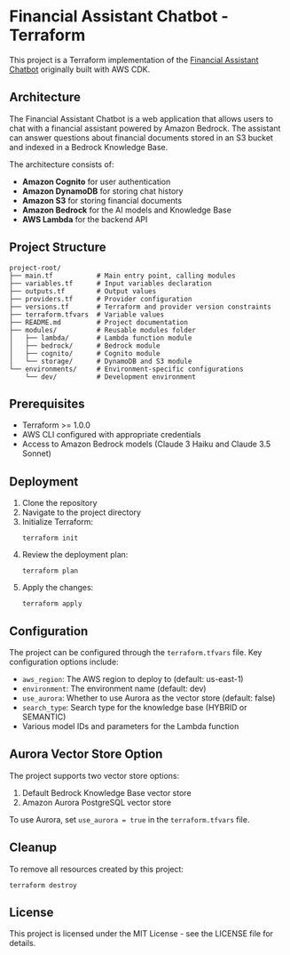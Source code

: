 # Financial Assistant Chatbot - Terraform

This project is a Terraform implementation of the [Financial Assistant Chatbot](https://github.com/aws-samples/Financial-assistant-chatbot) originally built with AWS CDK.

## Architecture

The Financial Assistant Chatbot is a web application that allows users to chat with a financial assistant powered by Amazon Bedrock. The assistant can answer questions about financial documents stored in an S3 bucket and indexed in a Bedrock Knowledge Base.

The architecture consists of:

- **Amazon Cognito** for user authentication
- **Amazon DynamoDB** for storing chat history
- **Amazon S3** for storing financial documents
- **Amazon Bedrock** for the AI models and Knowledge Base
- **AWS Lambda** for the backend API

## Project Structure

```
project-root/
├── main.tf           # Main entry point, calling modules
├── variables.tf      # Input variables declaration
├── outputs.tf        # Output values
├── providers.tf      # Provider configuration
├── versions.tf       # Terraform and provider version constraints
├── terraform.tfvars  # Variable values
├── README.md         # Project documentation
├── modules/          # Reusable modules folder
│   ├── lambda/       # Lambda function module
│   ├── bedrock/      # Bedrock module
│   ├── cognito/      # Cognito module
│   └── storage/      # DynamoDB and S3 module
└── environments/     # Environment-specific configurations
    └── dev/          # Development environment
```

## Prerequisites

- Terraform >= 1.0.0
- AWS CLI configured with appropriate credentials
- Access to Amazon Bedrock models (Claude 3 Haiku and Claude 3.5 Sonnet)

## Deployment

1. Clone the repository
2. Navigate to the project directory
3. Initialize Terraform:
   ```
   terraform init
   ```
4. Review the deployment plan:
   ```
   terraform plan
   ```
5. Apply the changes:
   ```
   terraform apply
   ```

## Configuration

The project can be configured through the `terraform.tfvars` file. Key configuration options include:

- `aws_region`: The AWS region to deploy to (default: us-east-1)
- `environment`: The environment name (default: dev)
- `use_aurora`: Whether to use Aurora as the vector store (default: false)
- `search_type`: Search type for the knowledge base (HYBRID or SEMANTIC)
- Various model IDs and parameters for the Lambda function

## Aurora Vector Store Option

The project supports two vector store options:
1. Default Bedrock Knowledge Base vector store
2. Amazon Aurora PostgreSQL vector store

To use Aurora, set `use_aurora = true` in the `terraform.tfvars` file.

## Cleanup

To remove all resources created by this project:

```
terraform destroy
```

## License

This project is licensed under the MIT License - see the LICENSE file for details.
